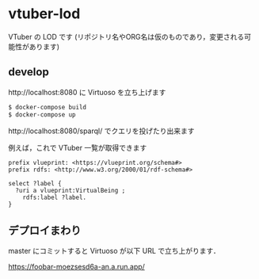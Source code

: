 # vtuber-lod
VTuber の LOD です (リポジトリ名やORG名は仮のものであり，変更される可能性があります)

## develop

http://localhost:8080 に Virtuoso を立ち上げます

```bash
$ docker-compose build
$ docker-compose up
```

http://localhost:8080/sparql/ でクエリを投げたり出来ます

例えば，これで VTuber 一覧が取得できます

```sparql
prefix vlueprint: <https://vlueprint.org/schema#>
prefix rdfs: <http://www.w3.org/2000/01/rdf-schema#>

select ?label {
  ?uri a vlueprint:VirtualBeing ;
    rdfs:label ?label.
}
```

## デプロイまわり

master にコミットすると Virtuoso が以下 URL で立ち上がります．

https://foobar-moezsesd6a-an.a.run.app/

